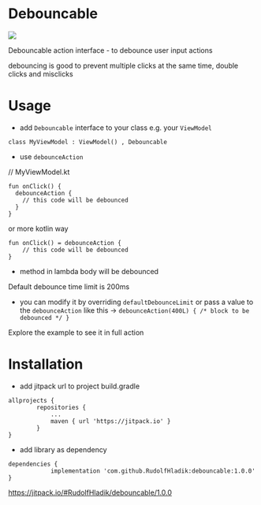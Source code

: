 # Debouncable
[![](https://jitpack.io/v/RudolfHladik/debouncable.svg)](https://jitpack.io/#RudolfHladik/debouncable)

Debouncable action interface - to debounce user input actions

debouncing is good to prevent multiple clicks at the same time, double clicks and misclicks

# Usage

- add `Debouncable` interface to your class e.g. your `ViewModel` 
```
class MyViewModel : ViewModel() , Debouncable
```

- use `debounceAction` 

// MyViewModel.kt

```
fun onClick() {
  debounceAction {
    // this code will be debounced
  }
}
```

or more kotlin way

```
fun onClick() = debounceAction {
    // this code will be debounced
}
```

- method in lambda body will be debounced

Default debounce time limit is 200ms
 - you can modify it by overriding `defaultDebounceLimit` or pass a value to the `debounceAction`
   like this -> `debounceAction(400L) { /* block to be debounced */ }`
   
Explore the example to see it in full action

# Installation

- add jitpack url to project build.gradle
```
allprojects {
		repositories {
			...
			maven { url 'https://jitpack.io' }
		}
}
```
  
- add library as dependency

```
dependencies {
	        implementation 'com.github.RudolfHladik:debouncable:1.0.0'
}
```
  

https://jitpack.io/#RudolfHladik/debouncable/1.0.0
